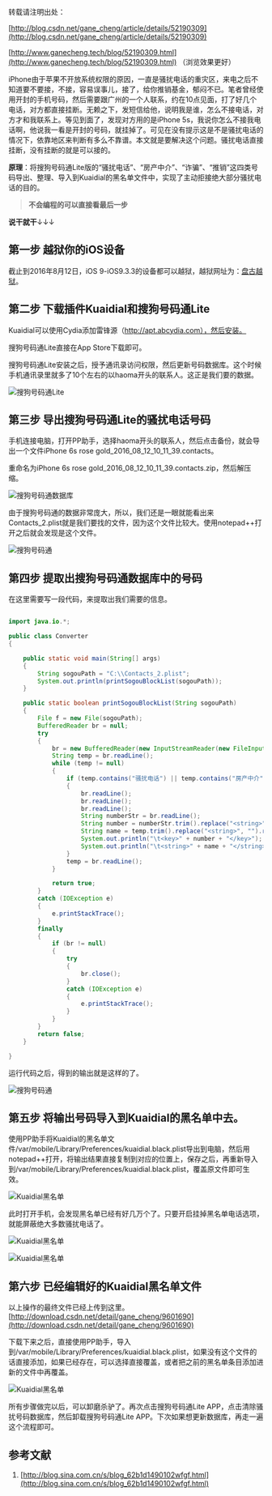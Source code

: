 转载请注明出处：

[http://blog.csdn.net/gane_cheng/article/details/52190309](http://blog.csdn.net/gane_cheng/article/details/52190309)

[http://www.ganecheng.tech/blog/52190309.html](http://www.ganecheng.tech/blog/52190309.html) （浏览效果更好）

iPhone由于苹果不开放系统权限的原因，一直是骚扰电话的重灾区，来电之后不知道要不要接，不接，容易误事儿，接了，给你推销基金，郁闷不已。笔者曾经使用开封的手机号码，然后需要跟广州的一个人联系，约在10点见面，打了好几个电话，对方都直接挂断。无赖之下，发短信给他，说明我是谁，怎么不接电话，对方才和我联系上。等见到面了，发现对方用的是iPhone 5s，我说你怎么不接我电话啊，他说我一看是开封的号码，就挂掉了。可见在没有提示这是不是骚扰电话的情况下，依靠地区来判断有多么不靠谱。本文就是要解决这个问题。骚扰电话直接挂断，没有挂断的就是可以接的。

**原理**：将搜狗号码通Lite版的“骚扰电话”、“房产中介”、“诈骗”、“推销”这四类号码导出、整理、导入到Kuaidial的黑名单文件中，实现了主动拒接绝大部分骚扰电话的目的。

>**不会编程的可以直接看最后一步**

**说干就干**↓↓↓

**第一步 越狱你的iOS设备**
-----------------
截止到2016年8月12日，iOS 9-iOS9.3.3的设备都可以越狱，越狱网址为：[盘古越狱](http://www.pangu.io)。

**第二步 下载插件Kuaidial和搜狗号码通Lite**
------------------------------
Kuaidial可以使用Cydia添加雷锋源（http://apt.abcydia.com），然后安装。

搜狗号码通Lite直接在App Store下载即可。

搜狗号码通Lite安装之后，授予通讯录访问权限，然后更新号码数据库。这个时候手机通讯录里就多了10个左右的以haoma开头的联系人。这正是我们要的数据。

![搜狗号码通Lite](http://img.blog.csdn.net/20160812115313774)

**第三步 导出搜狗号码通Lite的骚扰电话号码**
--------------------------
手机连接电脑，打开PP助手，选择haoma开头的联系人，然后点击备份，就会导出一个文件iPhone 6s rose gold_2016_08_12_10_11_39.contacts。

重命名为iPhone 6s rose gold_2016_08_12_10_11_39.contacts.zip，然后解压缩。

![搜狗号码通数据库](http://img.blog.csdn.net/20160812115712650)

由于搜狗号码通的数据非常庞大，所以，我们还是一眼就能看出来Contacts_2.plist就是我们要找的文件，因为这个文件比较大。使用notepad++打开之后就会发现是这个文件。

![搜狗号码通](http://img.blog.csdn.net/20160812120018340)

**第四步 提取出搜狗号码通数据库中的号码**
-----------------------
在这里需要写一段代码，来提取出我们需要的信息。

```java

import java.io.*;

public class Converter
{

	public static void main(String[] args)
	{
		String sogouPath = "C:\\Contacts_2.plist";
		System.out.println(printSogouBlockList(sogouPath));
	}

	public static boolean printSogouBlockList(String sogouPath)
	{
		File f = new File(sogouPath);
		BufferedReader br = null;
		try
		{
			br = new BufferedReader(new InputStreamReader(new FileInputStream(f), "UTF-8"));
			String temp = br.readLine();
			while (temp != null)
			{
				if (temp.contains("骚扰电话") || temp.contains("房产中介") || temp.contains("诈骗") || temp.contains("推销"))
				{
					br.readLine();
					br.readLine();
					br.readLine();
					String numberStr = br.readLine();
					String number = numberStr.trim().replace("<string>", "").replace("</string>", "").trim();
					String name = temp.trim().replace("<string>", "").replace("</string>", "").trim();
					System.out.println("\t<key>" + number + "</key>");
					System.out.println("\t<string>" + name + "</string>");
				}
				temp = br.readLine();
			}

			return true;
		}
		catch (IOException e)
		{
			e.printStackTrace();
		}
		finally
		{
			if (br != null)
			{
				try
				{
					br.close();
				}
				catch (IOException e)
				{
					e.printStackTrace();
				}
			}
		}
		return false;
	}

}

```
运行代码之后，得到的输出就是这样的了。

![搜狗号码通](http://img.blog.csdn.net/20160812130023866)

**第五步 将输出号码导入到Kuaidial的黑名单中去。**
-------------------------------
使用PP助手将Kuaidial的黑名单文件/var/mobile/Library/Preferences/kuaidial.black.plist导出到电脑，然后用notepad++打开，将输出结果直接复制到对应的位置上，保存之后，再重新导入到/var/mobile/Library/Preferences/kuaidial.black.plist，覆盖原文件即可生效。

![Kuaidial黑名单](http://img.blog.csdn.net/20160812130521161)

此时打开手机，会发现黑名单已经有好几万个了。只要开启挂掉黑名单电话选项，就能屏蔽绝大多数骚扰电话了。

![Kuaidial黑名单](http://img.blog.csdn.net/20160812130848899)

![Kuaidial黑名单](http://img.blog.csdn.net/20160812130922822)


**第六步 已经编辑好的Kuaidial黑名单文件**
-----------------------
以上操作的最终文件已经上传到这里。[http://download.csdn.net/detail/gane_cheng/9601690](http://download.csdn.net/detail/gane_cheng/9601690)

下载下来之后，直接使用PP助手，导入到/var/mobile/Library/Preferences/kuaidial.black.plist，如果没有这个文件的话直接添加，如果已经存在，可以选择直接覆盖，或者把之前的黑名单条目添加进新的文件中再覆盖。

![Kuaidial黑名单](http://img.blog.csdn.net/20160812132100900)

所有步骤做完以后，可以卸磨杀驴了。再次点击搜狗号码通Lite APP，点击清除骚扰号码数据库，然后卸载搜狗号码通Lite APP。下次如果想更新数据库，再走一遍这个流程即可。

**参考文献**
--------

1. [http://blog.sina.com.cn/s/blog_62b1d1490102wfgf.html](http://blog.sina.com.cn/s/blog_62b1d1490102wfgf.html)